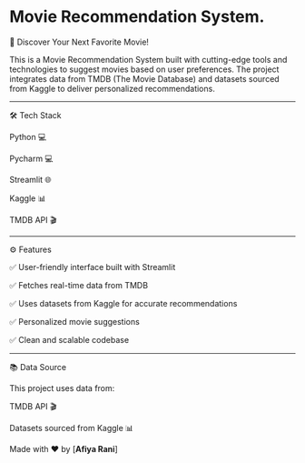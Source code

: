 # Movie Recommendation System.

🌟 Discover Your Next Favorite Movie!

This is a Movie Recommendation System built with cutting-edge tools and technologies to suggest movies based on user preferences. The project integrates data from TMDB (The Movie Database) and datasets sourced from Kaggle to deliver personalized recommendations.

---

🛠️ Tech Stack

Python 💻

Pycharm 💻

Streamlit 🌐

Kaggle 📊

TMDB API 🎬

---

⚙️ Features

✅ User-friendly interface built with Streamlit

✅ Fetches real-time data from TMDB

✅ Uses datasets from Kaggle for accurate recommendations

✅ Personalized movie suggestions

✅ Clean and scalable codebase

---

📚 Data Source

This project uses data from:

TMDB API 🎬

Datasets sourced from Kaggle 📊

Made with ❤️ by [**Afiya Rani**]

